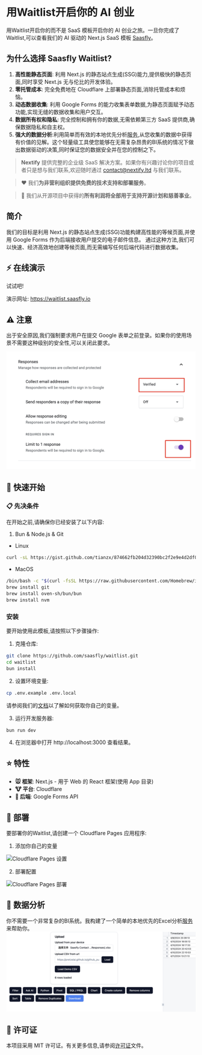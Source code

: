 # 用Waitlist开启你的 AI 创业

用Waitlist开启你的而不是 SaaS 模板开启你的 AI 创业之旅。一旦你完成了Waitlist,可以查看我们的 AI 驱动的 Next.js SaaS 模板 [Saasfly](https://github.com/saasfly/saasfly)。

## 为什么选择 Saasfly Waitlist?

1. **高性能静态页面**: 利用 Next.js 的静态站点生成(SSG)能力,提供极快的静态页面,同时享受 Next.js 无与伦比的开发体验。
2. **零托管成本**: 完全免费地在 Cloudflare 上部署静态页面,消除托管成本和烦恼。
3. **动态数据收集**: 利用 Google Forms 的能力收集表单数据,为静态页面赋予动态功能,实现无缝的数据收集和用户交互。
4. **数据所有权和隐私**: 完全控制和拥有你的数据,无需依赖第三方 SaaS 提供商,确保数据隐私和自主权。
5. **强大的数据分析**:利用简单而有效的本地优先分析[服务](https://excel.saasfly.io/),从您收集的数据中获得有价值的见解。这个轻量级工具使您能够在无需复杂昂贵的BI系统的情况下做出数据驱动的决策,同时保证您的数据安全并在您的控制之下。

> **Nextify** 提供完整的企业级 SaaS 解决方案。如果你有兴趣讨论你的项目或者只是想与我们联系,欢迎随时通过 contact@nextify.ltd 与我们联系。

> ❤️ 我们**为非营利组织提供免费的技术支持和部署服务**。

> 🙌 我们从开源项目中获得的**所有利润将全部用于支持开源计划和慈善事业**。

## 简介

我们的目标是利用 Next.js 的静态站点生成(SSG)功能构建高性能的等候页面,并使用 Google Forms 作为后端接收用户提交的电子邮件信息。
通过这种方法,我们可以快速、经济高效地创建等候页面,而无需编写任何后端代码进行数据收集。

## ⚡ 在线演示

试试吧!

演示网址: https://waitlist.saasfly.io

## ⚠️ 注意
出于安全原因,我们强制要求用户在提交 Google 表单之前登录。如果你的使用场景不需要这种级别的安全性,可以关闭此要求。

![Google 表单登录](img.png)

## 🚀 快速开始

### 📋 先决条件

在开始之前,请确保你已经安装了以下内容:

1. Bun & Node.js & Git

- Linux

```bash
curl -sL https://gist.github.com/tianzx/874662fb204d32390bc2f2e9e4d2df0a/raw -o ~/downloaded_script.sh && chmod +x ~/downloaded_script.sh && source ~/downloaded_script.sh
```

- MacOS

```bash
/bin/bash -c "$(curl -fsSL https://raw.githubusercontent.com/Homebrew/install/HEAD/install.sh)"
brew install git
brew install oven-sh/bun/bun
brew install nvm
```

### 安装

要开始使用此模板,请按照以下步骤操作:

1. 克隆仓库:

```bash
git clone https://github.com/saasfly/waitlist.git
cd waitlist
bun install
```

2. 设置环境变量:

```bash
cp .env.example .env.local
```
请参阅我们的[文档](https://document.saasfly.io/usage/waitlist/google-forms/)以了解如何获取你自己的变量。

3. 运行开发服务器:

```bash
bun run dev
```

4. 在浏览器中打开 http://localhost:3000 查看结果。

## ⭐ 特性

- **🐭 框架**: Next.js - 用于 Web 的 React 框架(使用 App 目录)
- **🐮 平台**: Cloudflare 
- **🐯 后端**: Google Forms API

## 🚀 部署
要部署你的Waitlist,请创建一个 Cloudflare Pages 应用程序:

1. 添加你自己的变量
   
![Cloudflare Pages 设置](deploy1.png)

2. 部署配置
   
![Cloudflare Pages 部署](deploy2.png)

## 🤔 数据分析
你不需要一个非常复杂的BI系统。我构建了一个简单的本地优先的Excel分析[服务](https://excel.saasfly.io) 来帮助你。![analysis.jpg](analysis.jpg)

## 📜 许可证
本项目采用 MIT 许可证。有关更多信息,请参阅[许可证](LICENSE)文件。